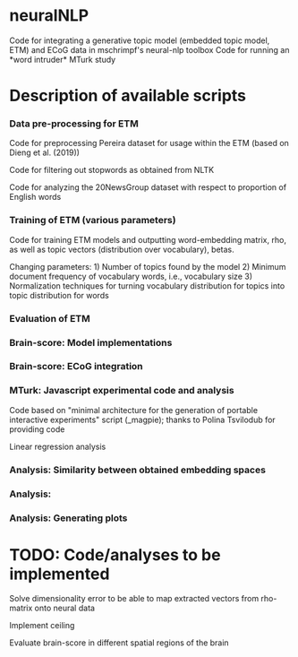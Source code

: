 # neuralNLP
<p>Code for integrating a generative topic model (embedded topic model, ETM) and ECoG data in mschrimpf's neural-nlp toolbox
Code for running an *word intruder* MTurk study

# Description of available scripts

### Data pre-processing for ETM 
<p>Code for preprocessing Pereira dataset for usage within the ETM (based on Dieng et al. (2019))
<p>Code for filtering out stopwords as obtained from NLTK
<p>Code for analyzing the 20NewsGroup dataset with respect to proportion of English words

### Training of ETM (various parameters)
<p> Code for training ETM models and outputting word-embedding matrix, rho, as well as topic vectors (distribution over vocabulary), betas.
<p> Changing parameters:
1) Number of topics found by the model
2) Minimum document frequency of vocabulary words, i.e., vocabulary size
3) Normalization techniques for turning vocabulary distribution for topics into topic distribution for words

### Evaluation of ETM 

### Brain-score: Model implementations

### Brain-score: ECoG integration

### MTurk: Javascript experimental code and analysis
<p>Code based on "minimal architecture for the generation of portable interactive experiments" script (_magpie); thanks to Polina Tsvilodub for providing code
<p>Linear regression analysis

### Analysis: Similarity between obtained embedding spaces

### Analysis: 

### Analysis: Generating plots


# TODO: Code/analyses to be implemented
<p> Solve dimensionality error to be able to map extracted vectors from rho-matrix onto neural data
<p> Implement ceiling
<p> Evaluate brain-score in different spatial regions of the brain
